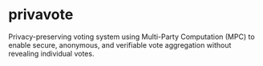 # privavote
Privacy-preserving voting system using Multi-Party Computation (MPC) to enable secure, anonymous, and verifiable vote aggregation without revealing individual votes.

